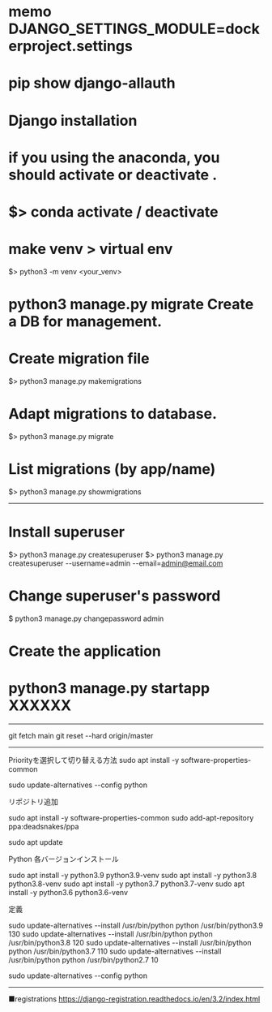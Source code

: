 # memo DJANGO_SETTINGS_MODULE=dockerproject.settings

# pip show django-allauth

# Django installation

# if you using the anaconda, you should activate or deactivate <basic env>.

# $> conda activate / deactivate

# make venv > virtual env

$> python3 -m venv <your_venv>

# python3 manage.py migrate Create a DB for management.

# Create migration file

$> python3 manage.py makemigrations

# Adapt migrations to database.

$> python3 manage.py migrate

# List migrations (by app/name)

$> python3 manage.py showmigrations

- - - - - - - - - - - - - - - - - - - - -

# Install superuser

$> python3 manage.py createsuperuser $> python3 manage.py createsuperuser --username=admin --email=admin@email.com

# Change superuser's password

$ python3 manage.py changepassword admin

# Create the application

# python3 manage.py startapp XXXXXX
---------------------------------------
git fetch main git reset --hard origin/master

- - - - - - - - - - - - - - - - - - - - -
Priorityを選択して切り替える方法 sudo apt install -y software-properties-common

sudo update-alternatives --config python

リポジトリ追加

sudo apt install -y software-properties-common sudo add-apt-repository ppa:deadsnakes/ppa

sudo apt update

Python 各バージョンインストール

sudo apt install -y python3.9 python3.9-venv sudo apt install -y python3.8 python3.8-venv sudo apt install -y python3.7
python3.7-venv sudo apt install -y python3.6 python3.6-venv

定義

sudo update-alternatives --install /usr/bin/python python /usr/bin/python3.9 130 sudo update-alternatives --install
/usr/bin/python python /usr/bin/python3.8 120 sudo update-alternatives --install /usr/bin/python python
/usr/bin/python3.7 110 sudo update-alternatives --install /usr/bin/python python /usr/bin/python2.7 10

sudo update-alternatives --config python
- - - - - - - - - - - - - - - - - - - - -
■registrations
https://django-registration.readthedocs.io/en/3.2/index.html

